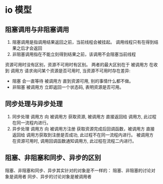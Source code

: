 # io 模型


## 阻塞调用与非阻塞调用

1. 阻塞调用是指调用结果返回之前，当前线程会被挂起。
    调用线程只有在得到结果之后才会返回
2. 非阻塞调用指在不能立刻得到结果之前，该调用不会阻塞当前线程

资源可用时没有区别，资源不可用时有区别。
两者的最大区别在于
被调用方 在收到 调用方 请求询问某个资源是否可用时, 当资源不可用时存在差异:
- 阻塞
    会一直等待 被调用方 直到资源可用, 别的事情什么都不做。
- 非阻塞
    被调用方 立即返回一个状态码, 表明资源是否可用。

## 同步处理与异步处理
1. 同步处理
    调用方 向 被调用方 获取资源, 被调用方 直接返回给 调用方, 此过程在同一流程内进行。
2. 异步处理
    调用方 向 被调用方注册 获取资源完成后回调函数，被调用方 直接返回给 调用方获取到注册是否成功, 此过程不在同一流程内进行。
    被调用方 在资源可用时, 调用回调函数通知调用方, 此过程在流程二内进行。

## 阻塞、非阻塞和同步、异步的区别
阻塞、非阻塞和同步、异步其实针对的对象是不一样的：
阻塞、非阻塞的讨论对象是调用者
同步、异步的讨论对象是被调用者
